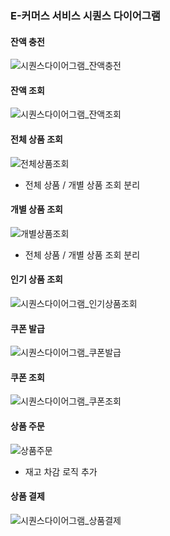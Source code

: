### E-커머스 서비스 시퀀스 다이어그램

#### 잔액 충전
![시퀀스다이어그램_잔액충전](https://github.com/user-attachments/assets/9afd59f2-fe1b-4d05-ab0f-5386b17b0065)

#### 잔액 조회
![시퀀스다이어그램_잔액조회](https://github.com/user-attachments/assets/b12f09cb-0ab6-4188-aed2-822fd01c4650)

#### 전체 상품 조회
![전체상품조회](https://github.com/user-attachments/assets/71016091-b981-41f7-afe4-fd16ed322226)
- 전체 상품 / 개별 상품 조회 분리

#### 개별 상품 조회
![개별상품조회](https://github.com/user-attachments/assets/a4018ee4-66e0-4415-8a30-854e17aab6d4)
- 전체 상품 / 개별 상품 조회 분리

#### 인기 상품 조회
![시퀀스다이어그램_인기상품조회](https://github.com/user-attachments/assets/42289e61-7198-495e-b01d-0ed727407430)

#### 쿠폰 발급
![시퀀스다이어그램_쿠폰발급](https://github.com/user-attachments/assets/c788a4d8-084b-41db-a9d3-37728e8abb7f)

#### 쿠폰 조회
![시퀀스다이어그램_쿠폰조회](https://github.com/user-attachments/assets/e72d47a4-cff8-4c33-b49a-32a3d3b679af)

#### 상품 주문
![상품주문](https://github.com/user-attachments/assets/db9f4ca3-b351-4e65-8510-84f73476e58a)
- 재고 차감 로직 추가

#### 상품 결제
![시퀀스다이어그램_상품결제](https://github.com/user-attachments/assets/51c0771a-dcf6-4171-a72d-5ca0c20ee28d)